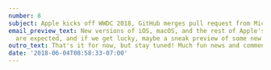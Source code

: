 ```yaml
---
number: 8
subject: Apple kicks off WWDC 2018, GitHub merges pull request from Microsoft
email_preview_text: New versions of iOS, macOS, and the rest of Apple's software platforms
  are expected, and if we get lucky, maybe a sneak preview of some new hardware!
outro_text: That's it for now, but stay tuned! Much fun news and commentary to come...
date: '2018-06-04T08:58:33-07:00'
---
```


